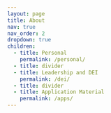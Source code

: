 ```yaml
---
layout: page
title: About
nav: true
nav_order: 2
dropdown: true
children:
  - title: Personal
    permalink: /personal/
  - title: divider
  - title: Leadership and DEI
    permalink: /dei/
  - title: divider
  - title: Application Material
    permalink: /apps/
---
```


